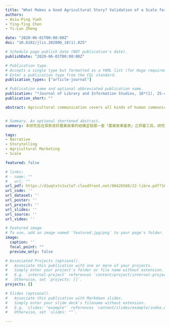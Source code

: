 ```yaml
---
title: "What Makes a Good Agricultural Story? Validation of a Scale for Marketing and Communication"
authors:
- Hsiu-Ping Yueh
- Ying-Ting Chen
- Yi-Lun Zheng

date: "2020-06-01T00:00:00Z"
doi: "10.6182/jlis.202006_18(1).025"

# Schedule page publish date (NOT publication's date).
publishDate: "2020-06-01T00:00:00Z"

# Publication type.
# Accepts a single type but formatted as a YAML list (for Hugo requirements).
# Enter a publication type from the CSL standard.
publication_types: ["article-journal"]

# Publication name and optional abbreviated publication name.
publication: "*Journal of Library and Information Studies, 18*(1), 25-44"
publication_short: ""

abstract: Agricultural communication covers all kinds of human communications involving agriculture, food, natural resources and rural interests. Such communications exchange and deliver the information of the agricultural and natural resource industries to the right receivers through effective media. Storytelling in marketing is also a managerial application; it is a marketing strategy that includes the agricultural industry. While an increasing number of agricultural businesses are promoting the application of agricultural stories in marketing and facilitating increases in the consumption of agricultural products, few researchers have explicitly developed valid tools for measuring the constructs of agricultural stories. This study continued previous research on effective model of storytelling in agricultural marketing, with the aim of exploring the constructs of a good agricultural story and developing the “Agricultural Story Scale” to measure them. Thirteen items measuring three factors—authenticity, narrative, and protagonist’s distinctiveness—were confirmed to have satisfactory structural model fit. The findings of the study and recommendations that contribute to both theoretical and practical implications are reported.


# Summary. An optional shortened abstract.
summary: 本研究旨在探索良好農業故事的結構並發展一套「農業故事量表」之評量工具。研究結果證實此測量工具包含13個題項分屬三個因素：真實性，敘述性和主角的獨特性，且具有有效的結構模型效度；本研究進一步提出對理論與農業行銷場域實際應用之建議。

tags:
- Narrative
- Storytelling
- Agricultural Marketing
- Scale

featured: false

# links:
# - name: ""
#   url: ""
url_pdf: https://d1wqtxts1xzle7.cloudfront.net/80426560/22-libre.pdf?1644247348=&response-content-disposition=inline%3B+filename%3DWhat_Makes_a_Good_Agricultural_Story_Val.pdf&Expires=1715024038&Signature=FJS8bVpDmMNt1BHZrfxXPYarqbwCjb10I~jNFTzxHjut348LBT~VBGBAoY5S~Owe0mKZBSpluV9MQ7-dMzbiFbS5esMvV-4nZK95FHkVJPL1S6UCgncykSujZAqJttfjGiCaAEeyncfNps1aLaJKTO9tskwyhfztLL0bxi4FRm7VnADoVMCL~c0CyBgjwfAWMQZ3VRkCZMdaXEcqiAXURsHwXtM5BoVB2TyiLqndNeu3PWNQFLq7oVLCJzCNbN37xPfmpy3xjsZeX0a8zTRHlVh-Jk2mm20JCcbIWPeRIUVJ5C1Ewu-4jykoLNTSGHK~boJGeKdrZX9BYbAPqCygBg__&Key-Pair-Id=APKAJLOHF5GGSLRBV4ZA
url_code: ''
url_dataset: ''
url_poster: ''
url_project: ''
url_slides: ''
url_source: ''
url_video: ''

# Featured image
# To use, add an image named `featured.jpg/png` to your page's folder. 
image:
  caption: ''
  focal_point: ""
  preview_only: false

# Associated Projects (optional).
#   Associate this publication with one or more of your projects.
#   Simply enter your project's folder or file name without extension.
#   E.g. `internal-project` references `content/project/internal-project/index.md`.
#   Otherwise, set `projects: []`.
projects: []

# Slides (optional).
#   Associate this publication with Markdown slides.
#   Simply enter your slide deck's filename without extension.
#   E.g. `slides: "example"` references `content/slides/example/index.md`.
#   Otherwise, set `slides: ""`.

---
```



